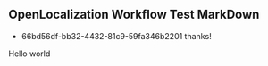 ## OpenLocalization Workflow Test MarkDown
* 66bd56df-bb32-4432-81c9-59fa346b2201 
thanks!

Hello world
